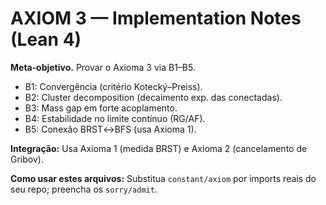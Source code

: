# AXIOM 3 — Implementation Notes (Lean 4)

**Meta‑objetivo.** Provar o Axioma 3 via B1–B5.
- B1: Convergência (critério Kotecký–Preiss).
- B2: Cluster decomposition (decaimento exp. das conectadas).
- B3: Mass gap em forte acoplamento.
- B4: Estabilidade no limite contínuo (RG/AF).
- B5: Conexão BRST↔BFS (usa Axioma 1).

**Integração:** Usa Axioma 1 (medida BRST) e Axioma 2 (cancelamento de Gribov).

**Como usar estes arquivos:** Substitua `constant/axiom` por imports reais do seu repo; preencha os `sorry/admit`.
